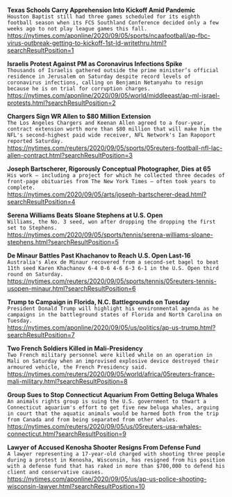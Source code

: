 **Texas Schools Carry Apprehension Into Kickoff Amid Pandemic**\
`Houston Baptist still had three games scheduled for its eighth football season when its FCS Southland Conference decided only a few weeks ago to not play league games this fall. `\
https://nytimes.com/aponline/2020/09/05/sports/ncaafootball/ap-fbc-virus-outbreak-getting-to-kickoff-1st-ld-writethru.html?searchResultPosition=1

**Israelis Protest Against PM as Coronavirus Infections Spike**\
`Thousands of Israelis gathered outside the prime minister’s official residence in Jerusalem on Saturday despite record levels of coronavirus infections, calling on Benjamin Netanyahu to resign because he is on trial for corruption charges.`\
https://nytimes.com/aponline/2020/09/05/world/middleeast/ap-ml-israel-protests.html?searchResultPosition=2

**Chargers Sign WR Allen to $80 Million Extension**\
`The Los Angeles Chargers and Keenan Allen agreed to a four-year, contract extension worth more than $80 million that will make him the NFL's second-highest paid wide receiver, NFL Network's Ian Rapoport reported Saturday.`\
https://nytimes.com/reuters/2020/09/05/sports/05reuters-football-nfl-lac-allen-contract.html?searchResultPosition=3

**Joseph Bartscherer, Rigorously Conceptual Photographer, Dies at 65**\
`His work — including a project for which he collected three decades of front-page obituaries from The New York Times — often took years to complete.`\
https://nytimes.com/2020/09/05/arts/joseph-bartscherer-dead.html?searchResultPosition=4

**Serena Williams Beats Sloane Stephens at U.S. Open**\
`Williams, the No. 3 seed, won after dropping the dropping the first set to Stephens.`\
https://nytimes.com/2020/09/05/sports/tennis/serena-williams-sloane-stephens.html?searchResultPosition=5

**De Minaur Battles Past Khachanov to Reach U.S. Open Last-16**\
`Australia's Alex de Minaur recovered from a second-set bagel to beat 11th seed Karen Khachanov 6-4 0-6 4-6 6-3 6-1 in the U.S. Open third round on Saturday.`\
https://nytimes.com/reuters/2020/09/05/sports/tennis/05reuters-tennis-usopen-minaur.html?searchResultPosition=6

**Trump to Campaign in Florida, N.C. Battlegrounds on Tuesday**\
`President Donald Trump will highlight his environmental agenda as he campaigns in the battleground states of Florida and North Carolina on Tuesday. `\
https://nytimes.com/aponline/2020/09/05/us/politics/ap-us-trump.html?searchResultPosition=7

**Two French Soldiers Killed in Mali-Presidency**\
`Two French military personnel were killed while on an operation in Mali on Saturday when an improvised explosive device destroyed their armoured vehicle, the French Presidency said.`\
https://nytimes.com/reuters/2020/09/05/world/africa/05reuters-france-mali-military.html?searchResultPosition=8

**Group Sues to Stop Connecticut Aquarium From Getting Beluga Whales**\
`An animals rights group is suing the U.S. government to thwart a Connecticut aquarium's effort to get five new beluga whales, arguing in court that the aquatic animals would be harmed both from the trip from Canada and from being separated from other whales.`\
https://nytimes.com/reuters/2020/09/05/us/05reuters-usa-whales-connecticut.html?searchResultPosition=9

**Lawyer of Accused Kenosha Shooter Resigns From Defense Fund**\
`A lawyer representing a 17-year-old charged with shooting three people during a protest in Kenosha, Wisconsin, has resigned from his position with a defense fund that has raked in more than $700,000 to defend his client and conservative causes.`\
https://nytimes.com/aponline/2020/09/05/us/ap-us-police-shooting-wisconsin-lawyer.html?searchResultPosition=10

